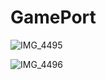 # GamePort
![IMG_4495](https://github.com/user-attachments/assets/b3b1fee2-b9d6-4abf-8809-0aea6a9d283c)

![IMG_4496](https://github.com/user-attachments/assets/12ff3d2e-2cca-4d55-a572-4ff081b2bff8)
